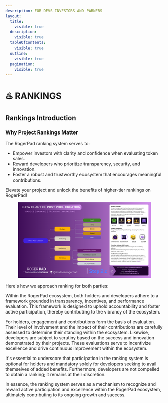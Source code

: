 ```yaml
---
description: FOR DEVS INVESTORS AND PARNERS
layout:
  title:
    visible: true
  description:
    visible: true
  tableOfContents:
    visible: true
  outline:
    visible: true
  pagination:
    visible: true
---
```


# ♨️ RANKINGS

## Rankings Introduction

### Why Project Rankings Matter

The RogerPad ranking system serves to:

* Empower investors with clarity and confidence when evaluating token sales.
* Reward developers who prioritize transparency, security, and innovation.
* Foster a robust and trustworthy ecosystem that encourages meaningful contributions.

Elevate your project and unlock the benefits of higher-tier rankings on RogerPad!

<figure><img src="../../.gitbook/assets/RANKING 2C.png" alt=""><figcaption></figcaption></figure>

Here's how we approach ranking for both parties:

&#x20;Within the RogerPad ecosystem, both holders and developers adhere to a framework grounded in transparency, incentives, and performance evaluation. This framework is designed to uphold accountability and foster active participation, thereby contributing to the vibrancy of the ecosystem.

&#x20;For holders, engagement and contributions form the basis of evaluation. Their level of involvement and the impact of their contributions are carefully assessed to determine their standing within the ecosystem. Likewise, developers are subject to scrutiny based on the success and innovation demonstrated by their projects. These evaluations serve to incentivize excellence and drive continuous improvement within the ecosystem.

&#x20;It's essential to underscore that participation in the ranking system is optional for holders and mandatory solely for developers seeking to avail themselves of added benefits. Furthermore, developers are not compelled to obtain a ranking; it remains at their discretion.

&#x20;In essence, the ranking system serves as a mechanism to recognize and reward active participation and excellence within the RogerPad ecosystem, ultimately contributing to its ongoing growth and success.

